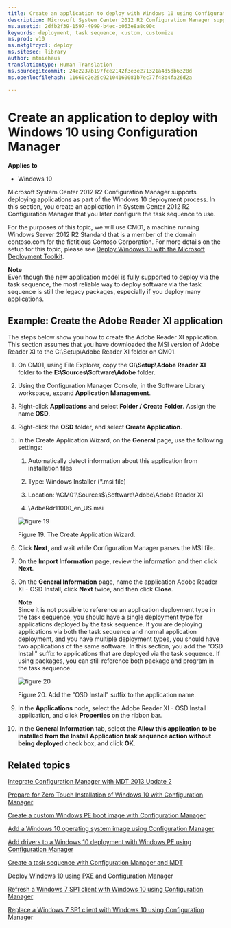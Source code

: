```yaml
---
title: Create an application to deploy with Windows 10 using Configuration Manager (Windows 10)
description: Microsoft System Center 2012 R2 Configuration Manager supports deploying applications as part of the Windows 10 deployment process.
ms.assetid: 2dfb2f39-1597-4999-b4ec-b063e8a8c90c
keywords: deployment, task sequence, custom, customize
ms.prod: w10
ms.mktglfcycl: deploy
ms.sitesec: library
author: mtniehaus
translationtype: Human Translation
ms.sourcegitcommit: 24e2237b197fce2142f3e3e271321a4d5db6328d
ms.openlocfilehash: 11660c2e25c92104160081b7ec77f48b4fa26d2a

---
```


# Create an application to deploy with Windows 10 using Configuration Manager


**Applies to**

-   Windows 10

Microsoft System Center 2012 R2 Configuration Manager supports deploying applications as part of the Windows 10 deployment process. In this section, you create an application in System Center 2012 R2 Configuration Manager that you later configure the task sequence to use.

For the purposes of this topic, we will use CM01, a machine running Windows Server 2012 R2 Standard that is a member of the domain contoso.com for the fictitious Contoso Corporation. For more details on the setup for this topic, please see [Deploy Windows 10 with the Microsoft Deployment Toolkit](deploy-windows-10-with-the-microsoft-deployment-toolkit.md).

**Note**  
Even though the new application model is fully supported to deploy via the task sequence, the most reliable way to deploy software via the task sequence is still the legacy packages, especially if you deploy many applications.

 

## Example: Create the Adobe Reader XI application


The steps below show you how to create the Adobe Reader XI application. This section assumes that you have downloaded the MSI version of Adobe Reader XI to the C:\\Setup\\Adobe Reader XI folder on CM01.

1.  On CM01, using File Explorer, copy the **C:\\Setup\\Adobe Reader XI** folder to the **E:\\Sources\\Software\\Adobe** folder.

2.  Using the Configuration Manager Console, in the Software Library workspace, expand **Application Management**.

3.  Right-click **Applications** and select **Folder / Create Folder**. Assign the name **OSD**.

4.  Right-click the **OSD** folder, and select **Create Application**.

5.  In the Create Application Wizard, on the **General** page, use the following settings:

    1.  Automatically detect information about this application from installation files

    2.  Type: Windows Installer (\*.msi file)

    3.  Location: \\\\CM01\\Sources$\\Software\\Adobe\\Adobe Reader XI

    4.  \\AdbeRdr11000\_en\_US.msi

    ![figure 19](images/mdt-06-fig20.png)

    Figure 19. The Create Application Wizard.

6.  Click **Next**, and wait while Configuration Manager parses the MSI file.

7.  On the **Import Information** page, review the information and then click **Next**.

8.  On the **General Information** page, name the application Adobe Reader XI - OSD Install, click **Next** twice, and then click **Close**.

    **Note**  
    Since it is not possible to reference an application deployment type in the task sequence, you should have a single deployment type for applications deployed by the task sequence. If you are deploying applications via both the task sequence and normal application deployment, and you have multiple deployment types, you should have two applications of the same software. In this section, you add the "OSD Install" suffix to applications that are deployed via the task sequence. If using packages, you can still reference both package and program in the task sequence.

     

    ![figure 20](images/mdt-06-fig21.png)

    Figure 20. Add the "OSD Install" suffix to the application name.

9.  In the **Applications** node, select the Adobe Reader XI - OSD Install application, and click **Properties** on the ribbon bar.

10. In the **General Information** tab, select the **Allow this application to be installed from the Install Application task sequence action without being deployed** check box, and click **OK**.

## Related topics


[Integrate Configuration Manager with MDT 2013 Update 2](integrate-configuration-manager-with-mdt-2013.md)

[Prepare for Zero Touch Installation of Windows 10 with Configuration Manager](prepare-for-zero-touch-installation-of-windows-10-with-configuration-manager.md)

[Create a custom Windows PE boot image with Configuration Manager](create-a-custom-windows-pe-boot-image-with-configuration-manager.md)

[Add a Windows 10 operating system image using Configuration Manager](add-a-windows-10-operating-system-image-using-configuration-manager.md)

[Add drivers to a Windows 10 deployment with Windows PE using Configuration Manager](add-drivers-to-a-windows-10-deployment-with-windows-pe-using-configuration-manager.md)

[Create a task sequence with Configuration Manager and MDT](create-a-task-sequence-with-configuration-manager-and-mdt.md)

[Deploy Windows 10 using PXE and Configuration Manager](deploy-windows-10-using-pxe-and-configuration-manager.md)

[Refresh a Windows 7 SP1 client with Windows 10 using Configuration Manager](refresh-a-windows-7-client-with-windows-10-using-configuration-manager.md)

[Replace a Windows 7 SP1 client with Windows 10 using Configuration Manager](replace-a-windows-7-client-with-windows-10-using-configuration-manager.md)

 

 








<!--HONumber=Jun16_HO4-->


